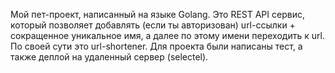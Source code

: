 Мой пет-проект, написанный на языке Golang. Это REST API сервис, который позволяет добавлять (если ты авторизован) url-ссылки + сокращенное уникальное имя, а далее по этому имени переходить к url. По своей сути это url-shortener. Для проекта были написаны тест, а также деплой на удаленный сервер (selectel).
